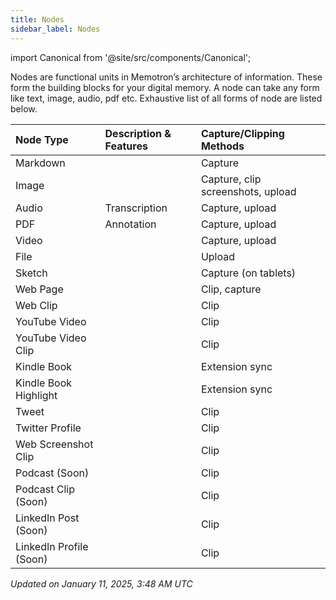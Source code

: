 ```yaml
---
title: Nodes
sidebar_label: Nodes
---
```

import Canonical from '@site/src/components/Canonical';

<Canonical path="/features/nodes" />

Nodes are functional units in Memotron’s architecture of information. These form the building blocks for your digital memory. A node can take any form like text, image, audio, pdf etc. Exhaustive list of all forms of node are listed below.


| Node Type                  | Description & Features | Capture/Clipping Methods      |
|:---------------------------|:-----------------------|:------------------------------|
| Markdown                 |                       | Capture                      |
| Image                    |                       | Capture, clip screenshots, upload |
| Audio                    | Transcription         | Capture, upload              |
| PDF                      | Annotation           | Capture, upload              |
| Video                    |                       | Capture, upload              |
| File                     |                       | Upload                        |
| Sketch                   |                       | Capture (on tablets)         |
| Web Page                 |                       | Clip, capture                |
| Web Clip                 |                       | Clip                          |
| YouTube Video            |                       | Clip                          |
| YouTube Video Clip       |                       | Clip                          |
| Kindle Book              |                       | Extension sync                |
| Kindle Book Highlight    |                       | Extension sync                |
| Tweet                    |                       | Clip                          |
| Twitter Profile          |                       | Clip                          |
| Web Screenshot Clip      |                       | Clip                          |
| Podcast (Soon)           |                       | Clip                          |
| Podcast Clip (Soon)      |                       | Clip                          |
| LinkedIn Post (Soon)     |                       | Clip                          |
| LinkedIn Profile (Soon)  |                       | Clip                          |

*Updated on January 11, 2025, 3:48 AM UTC*